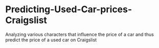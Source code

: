 # Predicting-Used-Car-prices-Craigslist
Analyzing various characters that influence the price of a car and thus predict the price of a used car on Craigslist

